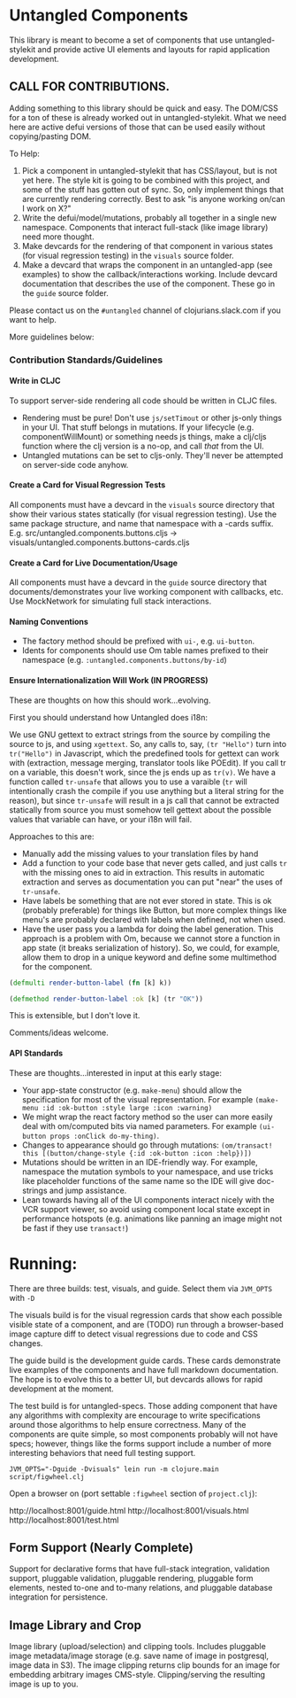 # Untangled Components

This library is meant to become a set of components that use
untangled-stylekit and provide active UI elements and layouts for rapid application
development.

## CALL FOR CONTRIBUTIONS.

Adding something to this library should be quick and easy. The DOM/CSS 
for a ton of these is already worked out in untangled-stylekit. What we
need here are active defui versions of those that can be used easily 
without copying/pasting DOM.

To Help:

1. Pick a component in untangled-stylekit that has CSS/layout, but is not yet here. The style kit is going to be 
combined with this project, and some of the stuff has gotten out of sync. So, only implement things that are currently
rendering correctly. Best to ask "is anyone working on/can I work on X?"
2. Write the defui/model/mutations, probably all together in a single new namespace.
Components that interact full-stack (like image library) need more thought.
2. Make devcards for the rendering of that component in various states (for
visual regression testing) in the `visuals` source folder.
3. Make a devcard that wraps the component in an untangled-app (see examples)
to show the callback/interactions working. Include devcard documentation that
describes the use of the component. These go in the `guide` source folder.

Please contact us on the `#untangled` channel of clojurians.slack.com if you 
want to help.

More guidelines below:

### Contribution Standards/Guidelines

#### Write in CLJC

To support server-side rendering all code should be written in CLJC files. 

- Rendering must be pure! Don't use `js/setTimout` or other js-only things in your UI. That stuff belongs in mutations.
If your lifecycle (e.g. componentWillMount) or something needs js things, make a clj/cljs function where the clj version 
is a no-op, and call *that* from the UI.
- Untangled mutations can be set to cljs-only. They'll never be attempted on server-side code anyhow.

#### Create a Card for Visual Regression Tests

All components must have a devcard in the `visuals` source directory that show their various states 
statically (for visual regression testing). Use the same package structure, and name that namespace with a -cards suffix.
E.g. src/untangled.components.buttons.cljs -> visuals/untangled.components.buttons-cards.cljs

#### Create a Card for Live Documentation/Usage

All components must have a devcard in the `guide` source directory that documents/demonstrates
your live working component with callbacks, etc. Use MockNetwork for simulating full stack interactions.

#### Naming Conventions

- The factory method should be prefixed with `ui-`, e.g. `ui-button`.
- Idents for components should use Om table names prefixed to their namespace (e.g. `:untangled.components.buttons/by-id`)

#### Ensure Internationalization Will Work (IN PROGRESS)

These are thoughts on how this should work...evolving.

First you should understand how Untangled does i18n:

We use GNU gettext to extract strings from the source by compiling the source to js, and using `xgettext`. So, any
calls to, say, `(tr "Hello")` turn into `tr("Hello")` in Javascript, which the predefined tools for gettext can work with
(extraction, message merging, translator tools like POEdit). If you call tr on a variable, this doesn't work, since the
js ends up as `tr(v)`. We have a function called `tr-unsafe` that allows you to use a varaible (`tr` will intentionally
crash the compile if you use anything but a literal string for the reason), but since `tr-unsafe` will result in a js call that 
cannot be extracted statically from source you must somehow tell gettext about the possible values that variable can have, 
or your i18n will fail.

Approaches to this are:
- Manually add the missing values to your translation files by hand
- Add a function to your code base that never gets called, and just calls `tr` with the missing ones to aid in extraction.
This results in automatic extraction and serves as documentation you can put "near" the uses of `tr-unsafe`. 
- Have labels be something that are not ever stored in state. This is ok (probably preferable) for things like Button, 
but more complex things like menu's are probably declared with labels when defined, not when used.
- Have the user pass you a lambda for doing the label generation. This approach is a problem with Om, because we cannot 
store a function in app state (it breaks serialization of history). So,
we could, for example, allow them to drop in a unique keyword and define some multimethod for the component.

```clj
(defmulti render-button-label (fn [k] k))

(defmethod render-button-label :ok [k] (tr "OK"))
```

This is extensible, but I don't love it.

Comments/ideas welcome.


#### API Standards

These are thoughts...interested in input at this early stage:

- Your app-state constructor (e.g. `make-menu`) should allow the specification for most of the visual representation. For
example `(make-menu :id :ok-button :style large :icon :warning)`
- We might wrap the react factory method so the user can more easily deal with om/computed bits via named parameters. 
For example `(ui-button props :onClick do-my-thing)`. 
- Changes to appearance should go through mutations: `(om/transact! this [(button/change-style {:id :ok-button :icon :help})])`
- Mutations should be written in an IDE-friendly way. For example, namespace the mutation symbols to your namespace, and
use tricks like placeholder functions of the same name so the IDE will give doc-strings and jump assistance.
- Lean towards having all of the UI components interact nicely with the VCR support viewer, so avoid using component
local state except in performance hotspots (e.g. animations like panning an image might not be fast if they use 
`transact!`)

# Running:

There are three builds: test, visuals, and guide. Select them via `JVM_OPTS` with `-D`

The visuals build is for the visual regression cards that show each possible visible state of a component, and are
(TODO) run through a browser-based image capture diff to detect visual regressions due to code and CSS changes.

The guide build is the development guide cards. These cards demonstrate live examples of the components and have full
markdown documentation. The hope is to evolve this to a better UI, but devcards allows for rapid development at the 
moment.

The test build is for untangled-specs. Those adding component that have any algorithms with complexity are encourage to
write specifications around those algorithms to help ensure correctness. Many of the components are quite simple, so
most components probably will not have specs; however, things like the forms support include a number of more interesting
behaviors that need full testing support.

```
JVM_OPTS="-Dguide -Dvisuals" lein run -m clojure.main script/figwheel.clj
```

Open a browser on (port settable `:figwheel` section of `project.clj`):

http://localhost:8001/guide.html
http://localhost:8001/visuals.html
http://localhost:8001/test.html

## Form Support (Nearly Complete)

Support for declarative forms that have full-stack integration, validation
support, pluggable validation, pluggable rendering, pluggable form elements, 
nested to-one and to-many relations, and pluggable database integration for
persistence.

## Image Library and Crop

Image library (upload/selection) and clipping tools. Includes pluggable
image metadata/image storage (e.g. save name of image in postgresql, image
data in S3). The image clipping returns clip bounds for an image for 
embedding arbitrary images CMS-style. Clipping/serving the resulting
image is up to you.
